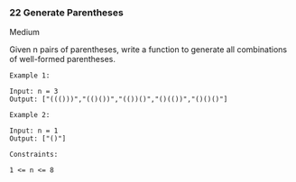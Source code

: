 ### 22 Generate Parentheses

Medium
    
Given n pairs of parentheses, write a function to generate all combinations of well-formed parentheses.


```
Example 1:

Input: n = 3
Output: ["((()))","(()())","(())()","()(())","()()()"]
```

```
Example 2:

Input: n = 1
Output: ["()"]
```


```
Constraints:

1 <= n <= 8
```
